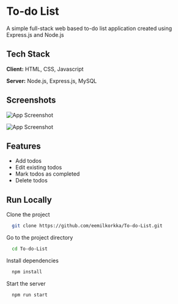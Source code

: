 # To-do List

A simple full-stack web based to-do list application created using Express.js and Node.js

## Tech Stack

**Client:** HTML, CSS, Javascript

**Server:** Node.js, Express.js, MySQL

## Screenshots

![App Screenshot](https://i.imgur.com/MTFZvKA.png)

![App Screenshot](https://i.imgur.com/KWdwHd6.png)

## Features

- Add todos
- Edit existing todos
- Mark todos as completed
- Delete todos

## Run Locally

Clone the project

```bash
  git clone https://github.com/eemilkorkka/To-do-List.git
```

Go to the project directory

```bash
  cd To-do-List
```

Install dependencies

```bash
  npm install
```

Start the server

```bash
  npm run start
```


